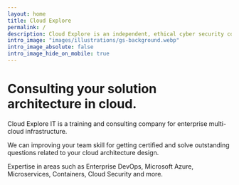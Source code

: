 ```yaml
---
layout: home
title: Cloud Explore
permalink: /
description: Cloud Explore is an independent, ethical cyber security consultancy based in Melbourne, Australia.
intro_image: "images/illustrations/gs-background.webp"
intro_image_absolute: false
intro_image_hide_on_mobile: true
---
```


# Consulting your solution architecture in cloud.

Cloud Explore IT is a training and consulting company for enterprise multi-cloud infrastructure.

We can improving your team skill for getting certified and solve outstanding questions related to your cloud architecture design.

Expertise in areas such as Enterprise DevOps, Microsoft Azure, Microservices, Containers, Cloud Security and more.
